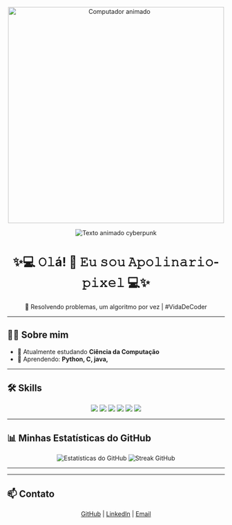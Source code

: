 <!-- Banner com GIF + Texto Animado Fonte Gráfica -->
<p align="center">
  <img src="https://media.giphy.com/media/qgQUggAC3Pfv687qPC/giphy.gif" width="500" alt="Computador animado"/>
</p>

<p align="center">
  <img src="https://readme-typing-svg.herokuapp.com?font=Orbitron&size=32&pause=1000&color=00FFCC&center=true&vCenter=true&width=750&lines=🚀+Apolinário-pixel;💻+Estudante+de+Ciência+da+Computação;👾+Bem-vindo+ao+meu+GitHub!" alt="Texto animado cyberpunk"/>
</p>

<h1 align="center">
  ✨💻 𝙾𝚕á! 👋 𝙴𝚞 𝚜𝚘𝚞 <b>𝙰𝚙𝚘𝚕𝚒𝚗𝚊𝚛𝚒𝚘-𝚙𝚒𝚡𝚎𝚕</b> 💻✨
</h1>








<p align="center">🧩 Resolvendo problemas, um algoritmo por vez | #VidaDeCoder

---

## 🧑‍💻 Sobre mim
- 🔭 Atualmente estudando **Ciência da Computação**  
- 🌱 Aprendendo: **Python, C, java,**  

  
  

---

## 🛠️ Skills
<p align="center">
  <img src="https://img.shields.io/badge/Python-3776AB?style=for-the-badge&logo=python&logoColor=white" />
  <img src="https://img.shields.io/badge/C-00599C?style=for-the-badge&logo=c&logoColor=white" />
  <img src="https://img.shields.io/badge/C++-00599C?style=for-the-badge&logo=c%2B%2B&logoColor=white" />
  <img src="https://img.shields.io/badge/Java-007396?style=for-the-badge&logo=java&logoColor=white" />

  <img src="https://img.shields.io/badge/Git-F05032?style=for-the-badge&logo=git&logoColor=white" />
  <img src="https://img.shields.io/badge/GitHub-181717?style=for-the-badge&logo=github&logoColor=white" />
  
</p>

---

## 📊 Minhas Estatísticas do GitHub
<p align="center">
  <img src="https://github-readme-stats.vercel.app/api?username=Apolinario-pixel&show_icons=true&theme=dark&count_private=true&hide_border=true" alt="Estatísticas do GitHub" />
  <img src="https://github-readme-streak-stats.herokuapp.com/?user=Apolinario-pixel&theme=dark&hide_border=true" alt="Streak GitHub" />
</p>

---



---

## 📫 Contato
<p align="center">
  <a href="https://github.com/Apolinario-pixel" target="_blank">GitHub</a> |
  <a href="https://www.linkedin.com/in/seu-linkedin" target="_blank">LinkedIn</a> |
  <a href="mailto:seuemail@email.com" target="_blank">Email</a>
</p>
